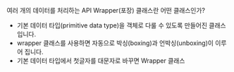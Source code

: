 여러 개의 데이터를 처리하는 API
Wrapper(포장) 클래스란 어떤 클래스인가?
- 기본 데이터 타입(primitive data type)을 객체로 다룰 수 있도록 만들어진 클래스입니다.
- wrapper 클래스를 사용하면 자동으로 박싱(boxing)과 언박싱(unboxing)이 이루어 집니다.
- 기본 데이터 타입에서 첫글자를 대문자로 바꾸면 Wrapper 클래스